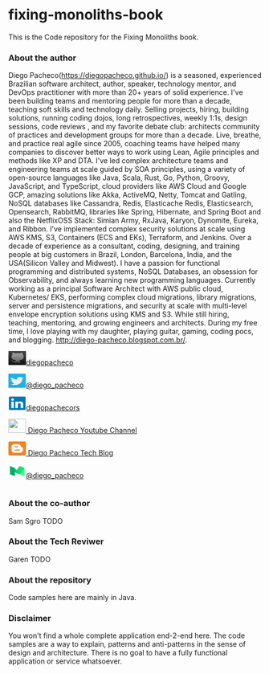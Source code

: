 # fixing-monoliths-book

This is the Code repository for the Fixing Monoliths book.

### About the author

Diego Pacheco(https://diegopacheco.github.io/) is a seasoned, experienced Brazilian software architect,
author, speaker, technology mentor, and DevOps practitioner with more than 20+ years of
solid experience. I've been building teams and mentoring people for more than a decade,
teaching soft skills and technology daily. Selling projects, hiring, building solutions,
running coding dojos, long retrospectives, weekly 1:1s, design sessions, code reviews
, and my favorite debate club: architects community of practices and development groups
for more than a decade. Live, breathe, and practice real agile since 2005, coaching teams
have helped many companies to discover better ways to work using Lean, Agile principles and
methods like XP and DTA. I've led complex architecture teams and engineering teams at
scale guided by SOA principles, using a variety of open-source languages like Java, Scala,
Rust, Go, Python, Groovy, JavaScript, and TypeScript, cloud providers like AWS Cloud and
Google GCP, amazing solutions like Akka, ActiveMQ, Netty, Tomcat and Gatling, NoSQL
databases like Cassandra, Redis, Elasticache Redis, Elasticsearch, Opensearch, RabbitMQ,
libraries like Spring, Hibernate, and Spring Boot and also the NetflixOSS Stack: Simian
Army, RxJava, Karyon, Dynomite, Eureka, and Ribbon. I’ve implemented complex security
solutions at scale using AWS KMS, S3, Containers (ECS and EKs), Terraform, and Jenkins.
Over a decade of experience as a consultant, coding, designing, and training people at big
customers in Brazil, London, Barcelona, India, and the USA(Silicon Valley and Midwest).
I have a passion for functional programming and distributed systems, NoSQL Databases,
an obsession for Observability, and always learning new programming languages.
Currently working as a principal Software Architect with AWS public cloud, Kubernetes/
EKS, performing complex cloud migrations, library migrations, server and persistence
migrations, and security at scale with multi-level envelope encryption solutions using KMS
and S3. While still hiring, teaching, mentoring, and growing engineers and architects.
During my free time, I love playing with my daughter, playing guitar, gaming, coding
pocs, and blogging. http://diego-pacheco.blogspot.com.br/.

<table>
<tr>
<p><img src="https://raw.githubusercontent.com/diegopacheco/diegopacheco.github.io/master/images/github-logo.png" alt=""  width="35" height="28" /><a href="https://github.com/diegopacheco/">diegopacheco</a></p>
<p><img src="https://raw.githubusercontent.com/diegopacheco/diegopacheco.github.io/master/images/twitter-logo.png" alt="" width="35" height="28" /><a href="https://twitter.com/diego_pacheco">@diego_pacheco</a></p>
<p><img src="https://raw.githubusercontent.com/diegopacheco/diegopacheco.github.io/master/images/linkedin-logo.png" alt="" width="35" height="28" /><a href="https://br.linkedin.com/in/diegopachecors">diegopachecors</a></p>
</tr>
<tr>
<p><img src="https://cdn1.iconfinder.com/data/icons/logotypes/32/youtube-512.png" alt=""  width="35" height="28" /><a href="https://tinyurl.com/diegopacheco"> Diego Pacheco Youtube Channel</a></p>
<p><img src="https://raw.githubusercontent.com/diegopacheco/diegopacheco.github.io/master/images/blogger-logo.png" alt="" width="35" height="28" /><a href="http://diego-pacheco.blogspot.com.br/"> Diego Pacheco Tech Blog</a></p>
<p><img src="https://raw.githubusercontent.com/diegopacheco/diegopacheco.github.io/master/images/medium_logo.png" alt="" width="35" height="28" /><a href="https://diego-pacheco.medium.com/">@diego_pacheco</a></p>
</tr>
</table>

### About the co-author

Sam Sgro TODO

### About the Tech Reviwer

Garen TODO

### About the repository

Code samples here are mainly in Java. 

### Disclaimer
You won't find a whole complete application end-2-end here. The code samples are a way to explain, patterns and anti-patterns in the sense of design and architecture. There is no goal to have a fully functional application or service whatsoever.
